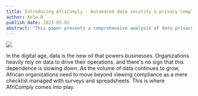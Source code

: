 ```yaml
---
title: Introducing AfriComply - Automated data security & privacy compliance platform for Africa
author: Xela-R
publish_date: 2023-05-02
abstract: "This paper presents a comprehensive analysis of data privacy laws across Africa, examining the impact of the EU's GDPR and exploring the benefits and challenges of unified data privacy laws. It also proposes a tool for automating data privacy compliance, offering a practical solution for businesses, developers, and data protection officers in Africa."
---
```



<img src="second/hello2.png"/>


In the digital age, data is the new oil that powers businesses. Organizations heavily rely on data to drive their operations, and there's no sign that this dependence is slowing down. As the volume of data continues to grow, African organizations need to move beyond viewing compliance as a mere checklist managed with surveys and spreadsheets. This is where AfriComply comes into play.


